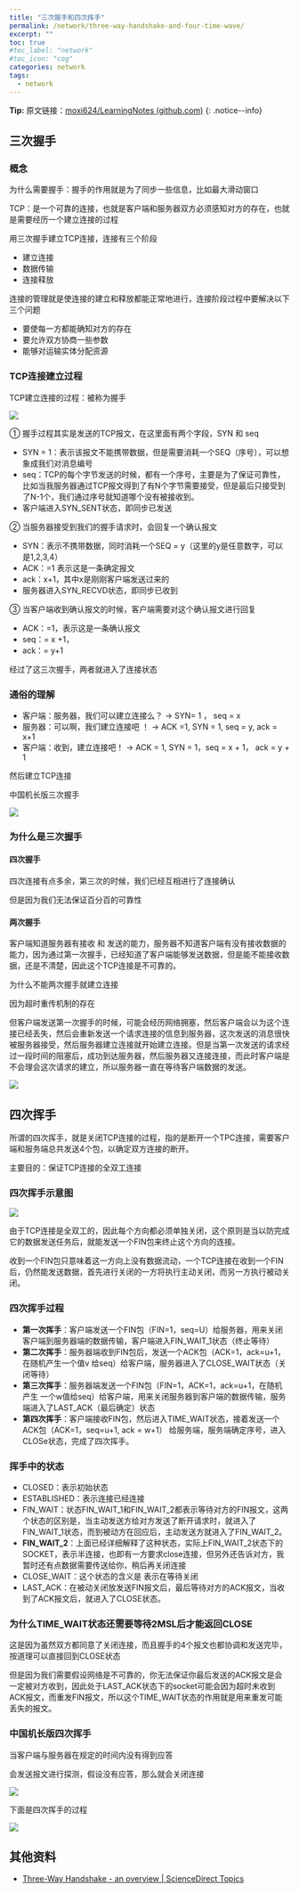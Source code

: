 ```yaml
---
title: "三次握手和四次挥手"
permalink: /network/three-way-handshake-and-four-time-wave/
excerpt: ""
toc: true
#toc_label: "network"
#toc_icon: "cog"
categories: network
tags:
  - network
---
```


**Tip:**  原文链接：[moxi624/LearningNotes (github.com)](https://github.com/moxi624/LearningNotes/tree/master/计算机网络/1_三次握手和四次挥手)
{: .notice--info}

## 三次握手

### 概念

为什么需要握手：握手的作用就是为了同步一些信息，比如最大滑动窗口

TCP：是一个可靠的连接，也就是客户端和服务器双方必须感知对方的存在，也就是需要经历一个建立连接的过程

用三次握手建立TCP连接，连接有三个阶段

- 建立连接
- 数据传输
- 连接释放

连接的管理就是使连接的建立和释放都能正常地进行，连接阶段过程中要解决以下三个问题

- 要使每一方都能确知对方的存在
- 要允许双方协商一些参数
- 能够对运输实体分配资源

### TCP连接建立过程

TCP建立连接的过程：被称为握手

![](https://aluopy.github.io/assets/images/network-01.png)

① 握手过程其实是发送的TCP报文，在这里面有两个字段，SYN 和 seq

- SYN = 1：表示该报文不能携带数据，但是需要消耗一个SEQ（序号），可以想象成我们对消息编号
- seq：TCP的每个字节发送的时候，都有一个序号，主要是为了保证可靠性，比如当我服务器通过TCP报文得到了有N个字节需要接受，但是最后只接受到了N-1个，我们通过序号就知道哪个没有被接收到。
- 客户端进入SYN_SENT状态，即同步已发送

② 当服务器接受到我们的握手请求时，会回复一个确认报文

- SYN：表示不携带数据，同时消耗一个SEQ = y（这里的y是任意数字，可以是1,2,3,4）
- ACK：=1 表示这是一条确定报文
- ack：x+1，其中x是刚刚客户端发送过来的
- 服务器进入SYN_RECVD状态，即同步已收到

③ 当客户端收到确认报文的时候，客户端需要对这个确认报文进行回复

- ACK：=1，表示这是一条确认报文
- seq：= x +1，
- ack：= y+1

经过了这三次握手，两者就进入了连接状态

### 通俗的理解

- 客户端：服务器，我们可以建立连接么？ -> SYN= 1 ， seq = x
- 服务器：可以啊，我们建立连接吧 ！ -> ACK =1, SYN = 1, seq = y, ack = x+1
- 客户端：收到，建立连接吧！ -> ACK = 1, SYN = 1，seq = x + 1， ack = y + 1

然后建立TCP连接

中国机长版三次握手

![](https://aluopy.github.io/assets/images/network-02.png)

### 为什么是三次握手

#### 四次握手

四次连接有点多余，第三次的时候，我们已经互相进行了连接确认

但是因为我们无法保证百分百的可靠性

#### 两次握手

客户端知道服务器有接收 和 发送的能力，服务器不知道客户端有没有接收数据的能力，因为通过第一次握手，已经知道了客户端能够发送数据，但是能不能接收数据，还是不清楚，因此这个TCP连接是不可靠的。

为什么不能两次握手就建立连接

因为超时重传机制的存在

但客户端发送第一次握手的时候，可能会经历网络拥塞，然后客户端会以为这个连接已经丢失，然后会重新发送一个请求连接的信息到服务器，这次发送的消息很快被服务器接受，然后服务器建立连接就开始建立连接。但是当第一次发送的请求经过一段时间的阻塞后，成功到达服务器，然后服务器又连接连接，而此时客户端是不会理会这次请求的建立，所以服务器一直在等待客户端数据的发送。

![](https://aluopy.github.io/assets/images/network-03.png)

## 四次挥手

所谓的四次挥手，就是关闭TCP连接的过程，指的是断开一个TPC连接，需要客户端和服务端总共发送4个包，以确定双方连接的断开。

主要目的：保证TCP连接的全双工连接

### 四次挥手示意图

![](https://aluopy.github.io/assets/images/network-04.png)

由于TCP连接是全双工的，因此每个方向都必须单独关闭，这个原则是当以防完成它的数据发送任务后，就能发送一个FIN包来终止这个方向的连接。

收到一个FIN包只意味着这一方向上没有数据流动，一个TCP连接在收到一个FIN后，仍然能发送数据，首先进行关闭的一方将执行主动关闭，而另一方执行被动关闭。

### 四次挥手过程

- **第一次挥手**：客户端发送一个FIN包（FIN=1，seq=U）给服务器，用来关闭客户端到服务器端的数据传输，客户端进入FIN_WAIT_1状态（终止等待）
- **第二次挥手**：服务器端收到FIN包后，发送一个ACK包（ACK=1，ack=u+1，在随机产生一个值v 给seq）给客户端，服务器进入了CLOSE_WAIT状态（关闭等待）
- **第三次挥手**：服务器端发送一个FIN包（FIN=1，ACK=1，ack=u+1，在随机产生 一个w值给seq）给客户端，用来关闭服务器到客户端的数据传输，服务端进入了LAST_ACK（最后确定）状态
- **第四次挥手**：客户端接收FIN包，然后进入TIME_WAIT状态，接着发送一个ACK包（ACK=1，seq=u+1, ack = w+1） 给服务端，服务端确定序号，进入CLOSe状态，完成了四次挥手。

### 挥手中的状态

- CLOSED：表示初始状态
- ESTABLISHED：表示连接已经连接
- FIN_WAIT：状态FIN_WAIT_1和FIN_WAIT_2都表示等待对方的FIN报文，这两个状态的区别是，当主动发送方给对方发送了断开请求时，就进入了FIN_WAIT_1状态，而到被动方在回应后，主动发送方就进入了FIN_WAIT_2。
- **FIN_WAIT_2**：上面已经详细解释了这种状态，实际上FIN_WAIT_2状态下的SOCKET，表示半连接，也即有一方要求close连接，但另外还告诉对方，我暂时还有点数据需要传送给你，稍后再关闭连接
- CLOSE_WAIT：这个状态的含义是 表示在等待关闭
- LAST_ACK：在被动关闭放发送FIN报文后，最后等待对方的ACK报文，当收到了ACK报文后，就进入了CLOSE状态。

### 为什么TIME_WAIT状态还需要等待2MSL后才能返回CLOSE

这是因为虽然双方都同意了关闭连接，而且握手的4个报文也都协调和发送完毕，按道理可以直接回到CLOSE状态

但是因为我们需要假设网络是不可靠的，你无法保证你最后发送的ACK报文是会一定被对方收到，因此处于LAST_ACK状态下的socket可能会因为超时未收到ACK报文，而重发FIN报文，所以这个TIME_WAIT状态的作用就是用来重发可能丢失的报文。

### 中国机长版四次挥手

当客户端与服务器在规定的时间内没有得到应答

会发送报文进行探测，假设没有应答，那么就会关闭连接

![](https://aluopy.github.io/assets/images/network-05.png)

下面是四次挥手的过程

![](https://aluopy.github.io/assets/images/network-06.png)

## 其他资料

- [Three-Way Handshake - an overview \| ScienceDirect Topics](https://www.sciencedirect.com/topics/computer-science/three-way-handshake)
